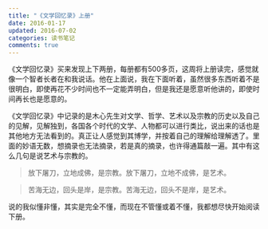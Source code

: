 ```yaml
---
title: "《文学回忆录》上册"
date: 2016-01-17
updated: 2016-07-02
categories: 读书笔记
comments: true
---
```


《文学回忆录》买来发现上下两册，每册都有500多页，这周将上册读完，感觉就像一个智者长者在和我说话。他在上面说，我在下面听着，虽然很多东西听着不是很明白，即使再花不少时间也不一定能弄明白，但是我还是愿意听他讲的，即使时间再长也是愿意的。

《文学回忆录》中记录的是木心先生对文学、哲学、艺术以及宗教的历史以及自己的见解，见解独到，各国各个时代的文学、人物都可以进行类比，说出来的话也是其他地方无法看到的。真正让人感觉到其博学，并按着自己的理解给理解透了。里面的妙语无数，想摘录也无法摘录，若是真的摘录，也许得通篇敲一遍。其中有这么几句是说艺术与宗教的。

> 放下屠刀，立地成佛，是宗教。放下屠刀，立地不成佛，是艺术。

> 苦海无边，回头是岸，是宗教。苦海无边，回头不是岸，是艺术。

说的我似懂非懂，其实是完全不懂，而现在不管懂或着不懂，我都想尽快开始阅读下册。
